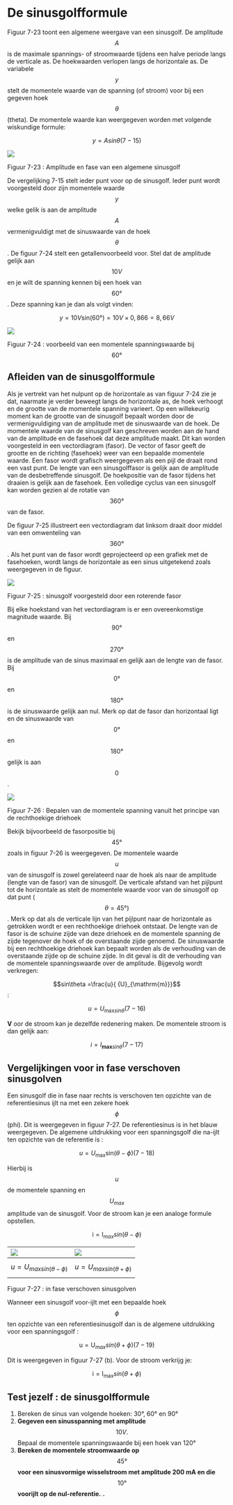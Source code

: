 # De sinusgolfformule

Figuur 7-23 toont een algemene weergave van een sinusgolf. De amplitude $$A$$ is de maximale spannings- of stroomwaarde tijdens een halve periode langs de verticale as. De hoekwaarden verlopen langs de horizontale as. De variabele $$y$$ stelt de momentele waarde van de spanning \(of stroom\) voor bij een gegeven hoek $$\theta$$ \(theta\). De momentele waarde kan weergegeven worden met volgende wiskundige formule:

$$y=Asin\theta \left(7-15\right)$$

![](../.gitbook/assets/afbeelding_11517.png)

Figuur 7-23 : Amplitude en fase van een algemene sinusgolf

De vergelijking 7-15 stelt ieder punt voor op de sinusgolf. Ieder punt wordt voorgesteld door zijn momentele waarde $$y$$ welke gelik is aan de amplitude $$A$$ vermenigvuldigt met de sinuswaarde van de hoek $$\theta$$ . De figuur 7-24 stelt een getallenvoorbeeld voor. Stel dat de amplitude gelijk aan $$10 V$$ en je wilt de spanning kennen bij een hoek van $$60°$$ . Deze spanning kan je dan als volgt vinden:

$$y=10 V\mathrm{sin}\left(60°\right)=10 V \times \mathrm{0,866}=\mathrm{8,66} V$$

![](../.gitbook/assets/afbeelding_11518.png)

Figuur 7-24 : voorbeeld van een momentele spanningswaarde bij $$60°$$

## Afleiden van de sinusgolfformule <a id="afleiden-van-de-sinusgolfformule"></a>

Als je vertrekt van het nulpunt op de horizontale as van figuur 7-24 zie je dat, naarmate je verder beweegt langs de horizontale as, de hoek verhoogt en de grootte van de momentele spanning varieert. Op een willekeurig moment kan de grootte van de sinusgolf bepaalt worden door de vermenigvuldiging van de amplitude met de sinuswaarde van de hoek. De momentele waarde van de sinusgolf kan geschreven worden aan de hand van de amplitude en de fasehoek dat deze amplitude maakt. Dit kan worden voorgesteld in een vectordiagram \(fasor\). De vector of fasor geeft de grootte en de richting \(fasehoek\) weer van een bepaalde momentele waarde. Een fasor wordt grafisch weergegeven als een pijl de draait rond een vast punt. De lengte van een sinusgolffasor is gelijk aan de amplitude van de desbetreffende sinusgolf. De hoekpositie van de fasor tijdens het draaien is gelijk aan de fasehoek. Een volledige cyclus van een sinusgolf kan worden gezien al de rotatie van $$360°$$ van de fasor.

De figuur 7-25 illustreert een vectordiagram dat linksom draait door middel van een omwenteling van $$360°$$ . Als het punt van de fasor wordt geprojecteerd op een grafiek met de fasehoeken, wordt langs de horizontale as een sinus uitgetekend zoals weergegeven in de figuur.

![](../.gitbook/assets/afbeelding_11519.png)

Figuur 7-25 : sinusgolf voorgesteld door een roterende fasor

Bij elke hoekstand van het vectordiagram is er een overeenkomstige magnitude waarde. Bij $$90°$$ en $$270°$$ is de amplitude van de sinus maximaal en gelijk aan de lengte van de fasor. Bij $$0°$$ en $$180°$$ is de sinuswaarde gelijk aan nul. Merk op dat de fasor dan horizontaal ligt en de sinuswaarde van $$0°$$ en $$180°$$ gelijk is aan $$0$$ .

![](../.gitbook/assets/afbeelding_11520.png)

Figuur 7-26 : Bepalen van de momentele spanning vanuit het principe van de rechthoekige driehoek

Bekijk bijvoorbeeld de fasorpositie bij $$45°$$ zoals in figuur 7-26 is weergegeven. De momentele waarde $$u$$ van de sinusgolf is zowel gerelateerd naar de hoek als naar de amplitude \(lengte van de fasor\) van de sinusgolf. De verticale afstand van het pijlpunt tot de horizontale as stelt de momentele waarde voor van de sinusgolf op dat punt \( $$\theta =45°)$$ . Merk op dat als de verticale lijn van het pijlpunt naar de horizontale as getrokken wordt er een rechthoekige driehoek ontstaat. De lengte van de fasor is de schuine zijde van deze driehoek en de momentele spanning de zijde tegenover de hoek of de overstaande zijde genoemd. De sinuswaarde bij een rechthoekige driehoek kan bepaalt worden als de verhouding van de overstaande zijde op de schuine zijde. In dit geval is dit de verhouding van de momentele spanningswaarde over de amplitude. Bijgevolg wordt verkregen:

$$sin\theta =\frac{u}{ {U}_{\mathrm{m}}}$$ :

$$u={U}_{\mathrm{max}sin\theta } \left(7-16\right)$$

**V** oor de stroom kan je dezelfde redenering maken. De momentele stroom is dan gelijk aan:

$$\mathit{i}={\mathit{I}}_{\mathbf{max}\mathit{s}\mathit{i}\mathit{n}\mathit{\theta }}\mathrm{ }\mathrm{ }\mathrm{ }\mathrm{ }\mathrm{ }\mathrm{ }\mathrm{ }\mathrm{ }\left(7-17\right)$$

## Vergelijkingen voor in fase verschoven sinusgolven <a id="vergelijkingen-voor-in-fase-verschoven-sinusgolven"></a>

Een sinusgolf die in fase naar rechts is verschoven ten opzichte van de referentiesinus ijlt na met een zekere hoek $$\phi$$ \(phi\). Dit is weergegeven in figuur 7-27. De referentiesinus is in het blauw weergegeven. De algemene uitdrukking voor een spanningsgolf die na-ijlt ten opzichte van de referentie is :

$$u={U}_{\mathrm{max}}\mathrm{sin}\left(\theta -\phi \right) \left(7-18\right)$$

Hierbij is $$u$$ de momentele spanning en $${U}_{max}$$ amplitude van de sinusgolf. Voor de stroom kan je een analoge formule opstellen.

$$\mathrm{i}={\mathrm{I}}_{\mathit{max }}sin\left(\theta -\phi \right)$$

| ![](../.gitbook/assets/afbeelding_11521.png) | ![](../.gitbook/assets/afbeelding_11522.png) |
| :--- | :--- |
| $$u={U}_{\mathit{max}\mathit{sin}\left(\theta -\phi \right)}$$ | $$u={U}_{\mathit{max}\mathit{sin}\left(\theta +\phi \right)}$$ |

Figuur 7-27 : in fase verschoven sinusgolven

Wanneer een sinusgolf voor-ijlt met een bepaalde hoek $$\phi$$ ten opzichte van een referentiesinusgolf dan is de algemene uitdrukking voor een spanningsgolf :

$$\mathrm{u}={\mathrm{U}}_{\mathit{max}}\mathit{ sin}\left(\theta +\phi \right) \left(7-19\right)$$

Dit is weergegeven in figuur 7-27 \(b\). Voor de stroom verkrijg je:

$$\mathrm{i}={\mathrm{I}}_{\mathrm{max}}\mathit{ sin}\left(\theta +\phi \right)$$

## Test jezelf : de sinusgolfformule <a id="test-jezelf-de-sinusgolfformule"></a>

1. Bereken de sinus van volgende hoeken: 30°, 60° en 90°
2. **Gegeven een sinusspanning met amplitude** $$10\mathit{ }\mathit{V}.$$ Bepaal de momentele spanningswaarde bij een hoek van 120°
3. **Bereken de momentele stroomwaarde op** $$45°\mathit{ }$$ **voor een sinusvormige wisselstroom met amplitude 200 mA en die** $$10°$$ **voorijlt op de nul-referentie.** **.**

